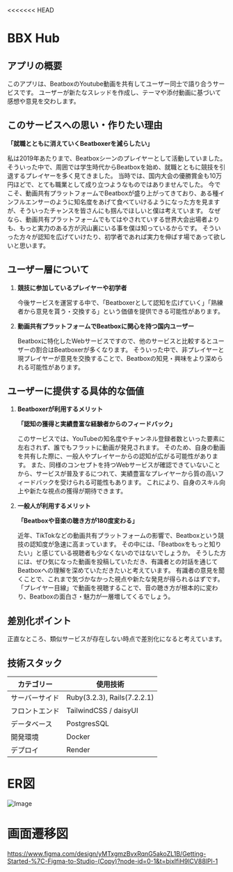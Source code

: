<<<<<<< HEAD
# BBX Hub

## アプリの概要

このアプリは、BeatboxのYoutube動画を共有してユーザー同士で語り合うサービスです。
ユーザーが新たなスレッドを作成し、テーマや添付動画に基づいて感想や意見を交わします。

## このサービスへの思い・作りたい理由

**「就職とともに消えていくBeatboxerを減らしたい」**

私は2019年あたりまで、Beatboxシーンのプレイヤーとして活動していました。
そういった中で、周囲では学生時代からBeatboxを始め、就職とともに競技を引退するプレイヤーを多く見てきました。
当時では、国内大会の優勝賞金も10万円ほどで、とても職業として成り立つようなものではありませんでした。
今でこそ、動画共有プラットフォームでBeatboxが盛り上がってきており、ある種インフルエンサーのように知名度をあげて食べていけるようになった方を見ますが、そういったチャンスを皆さんにも掴んでほしいと僕は考えています。
なぜなら、動画共有プラットフォームでもてはやされていする世界大会出場者よりも、もっと実力のある方が沢山裏にいる事を僕は知っているからです。
そういった方々が認知を広げていけたり、初学者であれば実力を伸ばす場であって欲しいと思います。

## ユーザー層について

1. **競技に参加しているプレイヤーや初学者**

    今後サービスを運営する中で、「Beatboxerとして認知を広げていく」「熟練者から意見を貰う・交換する」という価値を提供できる可能性があります。

3. **動画共有プラットフォームでBeatboxに関心を持つ国内ユーザー**

    Beatboxに特化したWebサービスですので、他のサービスと比較するとユーザーの割合はBeatboxerが多くなります。
    そういった中で、非プレイヤーと現プレイヤーが意見を交換することで、Beatboxの知見・興味をより深められる可能性があります。

## ユーザーに提供する具体的な価値

1. **Beatboxerが利用するメリット**

    **「認知の獲得と実績豊富な経験者からのフィードバック」**
   
    このサービスでは、YouTubeの知名度やチャンネル登録者数といった要素に左右されず、誰でもフラットに動画が発見されます。
    そのため、自身の動画を共有した際に、一般人やプレイヤーからの認知が広がる可能性があります。
    また、同様のコンセプトを持つWebサービスが確認できていないことから、サービスが普及するにつれて、実績豊富なプレイヤーから質の高いフィードバックを受けられる可能性もあります。
    これにより、自身のスキル向上や新たな視点の獲得が期待できます。

3. **一般人が利用するメリット**

    **「Beatboxや音楽の聴き方が180度変わる」**
   
    近年、TikTokなどの動画共有プラットフォームの影響で、Beatboxという競技の認知度が急速に高まっています。
    その中には、「Beatboxをもっと知りたい」と感じている視聴者も少なくないのではないでしょうか。
    そうした方には、ぜひ気になった動画を投稿していただき、有識者との対話を通じてBeatboxへの理解を深めていただきたいと考えています。
    有識者の意見を聞くことで、これまで気づかなかった視点や新たな発見が得られるはずです。
    「プレイヤー目線」で動画を視聴することで、音の聴き方が根本的に変わり、Beatboxの面白さ・魅力が一層増してくるでしょう。

## 差別化ポイント

正直なところ、類似サービスが存在しない時点で差別化になると考えています。

## 技術スタック

| カテゴリー | 使用技術 |
|---------|---------|
| サーバーサイド | Ruby(3.2.3), Rails(7.2.2.1) |
| フロントエンド | TailwindCSS / daisyUI |
| データベース | PostgresSQL |
| 開発環境 | Docker |
| デプロイ | Render |

# ER図
![Image](https://github.com/user-attachments/assets/8e05b22c-e98e-4994-9cbc-037160f419c8)

# 画面遷移図
https://www.figma.com/design/yMTxgmzBvxRqnG5akoZL1B/Getting-Started-%7C-Figma-to-Studio-(Copy)?node-id=0-1&t=bjxIfiH9lCV88lPl-1
